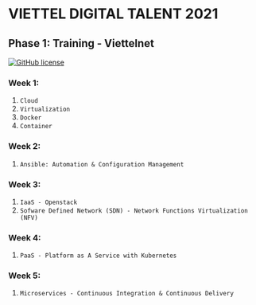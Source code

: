 # VIETTEL DIGITAL TALENT 2021
## Phase 1: Training - Viettelnet

[![GitHub license](https://img.shields.io/badge/license-MIT-blue.svg)](https://github.com/meobilivang/Phase-1-Training-VTDT-VTNET/blob/master/LICENSE)

### Week 1: 
1. `Cloud`
2. `Virtualization`
3. `Docker`
4. `Container`

### Week 2: 
1. `Ansible: Automation & Configuration
Management`

### Week 3: 
1. `IaaS - Openstack`
2. `Sofware Defined Network (SDN) - Network Functions Virtualization (NFV)`

### Week 4: 
1. `PaaS - Platform as A Service with Kubernetes`

### Week 5: 
1. `Microservices - Continuous Integration & Continuous Delivery`

